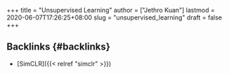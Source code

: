 +++
title = "Unsupervised Learning"
author = ["Jethro Kuan"]
lastmod = 2020-06-07T17:26:25+08:00
slug = "unsupervised_learning"
draft = false
+++

## Backlinks {#backlinks}

- [SimCLR]({{< relref "simclr" >}})
